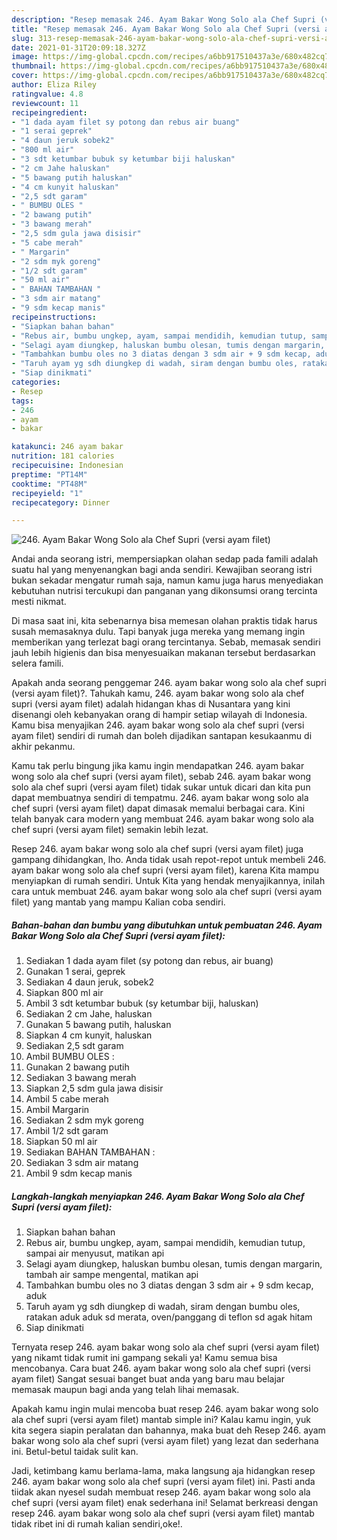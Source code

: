 ```yaml
---
description: "Resep memasak 246. Ayam Bakar Wong Solo ala Chef Supri (versi ayam filet) yang lezat dan Mudah Dibuat"
title: "Resep memasak 246. Ayam Bakar Wong Solo ala Chef Supri (versi ayam filet) yang lezat dan Mudah Dibuat"
slug: 313-resep-memasak-246-ayam-bakar-wong-solo-ala-chef-supri-versi-ayam-filet-yang-lezat-dan-mudah-dibuat
date: 2021-01-31T20:09:18.327Z
image: https://img-global.cpcdn.com/recipes/a6bb917510437a3e/680x482cq70/246-ayam-bakar-wong-solo-ala-chef-supri-versi-ayam-filet-foto-resep-utama.jpg
thumbnail: https://img-global.cpcdn.com/recipes/a6bb917510437a3e/680x482cq70/246-ayam-bakar-wong-solo-ala-chef-supri-versi-ayam-filet-foto-resep-utama.jpg
cover: https://img-global.cpcdn.com/recipes/a6bb917510437a3e/680x482cq70/246-ayam-bakar-wong-solo-ala-chef-supri-versi-ayam-filet-foto-resep-utama.jpg
author: Eliza Riley
ratingvalue: 4.8
reviewcount: 11
recipeingredient:
- "1 dada ayam filet sy potong dan rebus air buang"
- "1 serai geprek"
- "4 daun jeruk sobek2"
- "800 ml air"
- "3 sdt ketumbar bubuk sy ketumbar biji haluskan"
- "2 cm Jahe haluskan"
- "5 bawang putih haluskan"
- "4 cm kunyit haluskan"
- "2,5 sdt garam"
- " BUMBU OLES "
- "2 bawang putih"
- "3 bawang merah"
- "2,5 sdm gula jawa disisir"
- "5 cabe merah"
- " Margarin"
- "2 sdm myk goreng"
- "1/2 sdt garam"
- "50 ml air"
- " BAHAN TAMBAHAN "
- "3 sdm air matang"
- "9 sdm kecap manis"
recipeinstructions:
- "Siapkan bahan bahan"
- "Rebus air, bumbu ungkep, ayam, sampai mendidih, kemudian tutup, sampai air menyusut, matikan api"
- "Selagi ayam diungkep, haluskan bumbu olesan, tumis dengan margarin, tambah air sampe mengental, matikan api"
- "Tambahkan bumbu oles no 3 diatas dengan 3 sdm air + 9 sdm kecap, aduk"
- "Taruh ayam yg sdh diungkep di wadah, siram dengan bumbu oles, ratakan aduk aduk sd merata, oven/panggang di teflon sd agak hitam"
- "Siap dinikmati"
categories:
- Resep
tags:
- 246
- ayam
- bakar

katakunci: 246 ayam bakar 
nutrition: 181 calories
recipecuisine: Indonesian
preptime: "PT14M"
cooktime: "PT48M"
recipeyield: "1"
recipecategory: Dinner

---
```



![246. Ayam Bakar Wong Solo ala Chef Supri (versi ayam filet)](https://img-global.cpcdn.com/recipes/a6bb917510437a3e/680x482cq70/246-ayam-bakar-wong-solo-ala-chef-supri-versi-ayam-filet-foto-resep-utama.jpg)

Andai anda seorang istri, mempersiapkan olahan sedap pada famili adalah suatu hal yang menyenangkan bagi anda sendiri. Kewajiban seorang istri bukan sekadar mengatur rumah saja, namun kamu juga harus menyediakan kebutuhan nutrisi tercukupi dan panganan yang dikonsumsi orang tercinta mesti nikmat.

Di masa  saat ini, kita sebenarnya bisa memesan olahan praktis tidak harus susah memasaknya dulu. Tapi banyak juga mereka yang memang ingin memberikan yang terlezat bagi orang tercintanya. Sebab, memasak sendiri jauh lebih higienis dan bisa menyesuaikan makanan tersebut berdasarkan selera famili. 



Apakah anda seorang penggemar 246. ayam bakar wong solo ala chef supri (versi ayam filet)?. Tahukah kamu, 246. ayam bakar wong solo ala chef supri (versi ayam filet) adalah hidangan khas di Nusantara yang kini disenangi oleh kebanyakan orang di hampir setiap wilayah di Indonesia. Kamu bisa menyajikan 246. ayam bakar wong solo ala chef supri (versi ayam filet) sendiri di rumah dan boleh dijadikan santapan kesukaanmu di akhir pekanmu.

Kamu tak perlu bingung jika kamu ingin mendapatkan 246. ayam bakar wong solo ala chef supri (versi ayam filet), sebab 246. ayam bakar wong solo ala chef supri (versi ayam filet) tidak sukar untuk dicari dan kita pun dapat membuatnya sendiri di tempatmu. 246. ayam bakar wong solo ala chef supri (versi ayam filet) dapat dimasak memalui berbagai cara. Kini telah banyak cara modern yang membuat 246. ayam bakar wong solo ala chef supri (versi ayam filet) semakin lebih lezat.

Resep 246. ayam bakar wong solo ala chef supri (versi ayam filet) juga gampang dihidangkan, lho. Anda tidak usah repot-repot untuk membeli 246. ayam bakar wong solo ala chef supri (versi ayam filet), karena Kita mampu menyiapkan di rumah sendiri. Untuk Kita yang hendak menyajikannya, inilah cara untuk membuat 246. ayam bakar wong solo ala chef supri (versi ayam filet) yang mantab yang mampu Kalian coba sendiri.

<!--inarticleads1-->

##### Bahan-bahan dan bumbu yang dibutuhkan untuk pembuatan 246. Ayam Bakar Wong Solo ala Chef Supri (versi ayam filet):

1. Sediakan 1 dada ayam filet (sy potong dan rebus, air buang)
1. Gunakan 1 serai, geprek
1. Sediakan 4 daun jeruk, sobek2
1. Siapkan 800 ml air
1. Ambil 3 sdt ketumbar bubuk (sy ketumbar biji, haluskan)
1. Sediakan 2 cm Jahe, haluskan
1. Gunakan 5 bawang putih, haluskan
1. Siapkan 4 cm kunyit, haluskan
1. Sediakan 2,5 sdt garam
1. Ambil  BUMBU OLES :
1. Gunakan 2 bawang putih
1. Sediakan 3 bawang merah
1. Siapkan 2,5 sdm gula jawa disisir
1. Ambil 5 cabe merah
1. Ambil  Margarin
1. Sediakan 2 sdm myk goreng
1. Ambil 1/2 sdt garam
1. Siapkan 50 ml air
1. Sediakan  BAHAN TAMBAHAN :
1. Sediakan 3 sdm air matang
1. Ambil 9 sdm kecap manis




<!--inarticleads2-->

##### Langkah-langkah menyiapkan 246. Ayam Bakar Wong Solo ala Chef Supri (versi ayam filet):

1. Siapkan bahan bahan
1. Rebus air, bumbu ungkep, ayam, sampai mendidih, kemudian tutup, sampai air menyusut, matikan api
1. Selagi ayam diungkep, haluskan bumbu olesan, tumis dengan margarin, tambah air sampe mengental, matikan api
1. Tambahkan bumbu oles no 3 diatas dengan 3 sdm air + 9 sdm kecap, aduk
1. Taruh ayam yg sdh diungkep di wadah, siram dengan bumbu oles, ratakan aduk aduk sd merata, oven/panggang di teflon sd agak hitam
1. Siap dinikmati




Ternyata resep 246. ayam bakar wong solo ala chef supri (versi ayam filet) yang nikamt tidak rumit ini gampang sekali ya! Kamu semua bisa mencobanya. Cara buat 246. ayam bakar wong solo ala chef supri (versi ayam filet) Sangat sesuai banget buat anda yang baru mau belajar memasak maupun bagi anda yang telah lihai memasak.

Apakah kamu ingin mulai mencoba buat resep 246. ayam bakar wong solo ala chef supri (versi ayam filet) mantab simple ini? Kalau kamu ingin, yuk kita segera siapin peralatan dan bahannya, maka buat deh Resep 246. ayam bakar wong solo ala chef supri (versi ayam filet) yang lezat dan sederhana ini. Betul-betul taidak sulit kan. 

Jadi, ketimbang kamu berlama-lama, maka langsung aja hidangkan resep 246. ayam bakar wong solo ala chef supri (versi ayam filet) ini. Pasti anda tiidak akan nyesel sudah membuat resep 246. ayam bakar wong solo ala chef supri (versi ayam filet) enak sederhana ini! Selamat berkreasi dengan resep 246. ayam bakar wong solo ala chef supri (versi ayam filet) mantab tidak ribet ini di rumah kalian sendiri,oke!.

